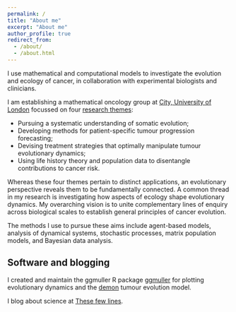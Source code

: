 ```yaml
---
permalink: /
title: "About me"
excerpt: "About me"
author_profile: true
redirect_from: 
  - /about/
  - /about.html
---
```


I use mathematical and computational models to investigate the evolution and ecology of cancer, in collaboration with experimental biologists and clinicians.

I am establishing a mathematical oncology group at [City, University of London](https://www.city.ac.uk/about/schools/mathematics-computer-science-engineering/mathematics) focussed on four [research themes](research.md):
* Pursuing a systematic understanding of somatic evolution;
* Developing methods for patient-specific tumour progression forecasting;
* Devising treatment strategies that optimally manipulate tumour evolutionary dynamics;
* Using life history theory and population data to disentangle contributions to cancer risk.

Whereas these four themes pertain to distinct applications, an evolutionary perspective reveals them to be fundamentally connected. A common thread in my research is investigating how aspects of ecology shape evolutionary dynamics. My overarching vision is to unite complementary lines of enquiry across biological scales to establish general principles of cancer evolution.

The methods I use to pursue these aims include agent-based models, analysis of dynamical systems, stochastic processes, matrix population models, and Bayesian data analysis.

## Software and blogging

I created and maintain the ggmuller R package [ggmuller](https://CRAN.R-project.org/package=ggmuller) for plotting evolutionary dynamics and the [demon](https://github.com/robjohnnoble/demon_model) tumour evolution model.

I blog about science at [These few lines](https://thesefewlines.wordpress.com/).

